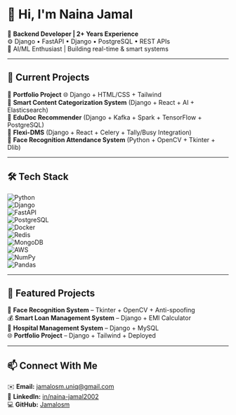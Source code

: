 # 👋 Hi, I'm Naina Jamal  

🎯 **Backend Developer | 2+ Years Experience**  
⚙️ Django • FastAPI • Django • PostgreSQL • REST APIs  
🧠 AI/ML Enthusiast | Building real-time & smart systems  

---

## 🚀 Current Projects  
🔹 **Portfolio Project** 🌐 Django + HTML/CSS + Tailwind  
🔹 **Smart Content Categorization System** (Django + React + AI + Elasticsearch)  
🔹 **EduDoc Recommender** (Django + Kafka + Spark + TensorFlow + PostgreSQL)  
🔹 **Flexi-DMS** (Django + React + Celery + Tally/Busy Integration)  
🔹 **Face Recognition Attendance System** (Python + OpenCV + Tkinter + Dlib)  

---

## 🛠️ Tech Stack  
![Python](https://img.shields.io/badge/Python-3776AB?logo=python&logoColor=white)  
![Django](https://img.shields.io/badge/Django-092E20?logo=django&logoColor=white)  
![FastAPI](https://img.shields.io/badge/FastAPI-009688?logo=fastapi&logoColor=white)  
![PostgreSQL](https://img.shields.io/badge/PostgreSQL-316192?logo=postgresql&logoColor=white)  
![Docker](https://img.shields.io/badge/Docker-2496ED?logo=docker&logoColor=white)  
![Redis](https://img.shields.io/badge/Redis-DC382D?logo=redis&logoColor=white)  
![MongoDB](https://img.shields.io/badge/MongoDB-47A248?logo=mongodb&logoColor=white)  
![AWS](https://img.shields.io/badge/AWS-232F3E?logo=amazon-aws&logoColor=white)  
![NumPy](https://img.shields.io/badge/NumPy-013243?logo=numpy&logoColor=white)  
![Pandas](https://img.shields.io/badge/Pandas-150458?logo=pandas&logoColor=white)  


---

## 📌 Featured Projects  
🔐 **Face Recognition System** – Tkinter + OpenCV + Anti-spoofing  
💰 **Smart Loan Management System** – Django + EMI Calculator  
🏥 **Hospital Management System** – Django + MySQL  
🌐 **Portfolio Project** – Django + Tailwind + Deployed  

---

## 📫 Connect With Me  
✉️ **Email:** jamalosm.uniq@gmail.com  
💼 **LinkedIn:** [in/naina-jamal2002](https://linkedin.com/in/naina-jamal2002)  
💻 **GitHub:** [Jamalosm](https://github.com/Jamalosm)  
